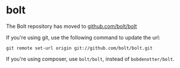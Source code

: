 bolt
====

The Bolt repository has moved to [github.com/bolt/bolt](http://github.com/bolt/bolt)

If you're using git, use the following command to update the url:

    git remote set-url origin git://github.com/bolt/bolt.git
   
If you're using composer, use `bolt/bolt`, instead of `bobdenotter/bolt`.


